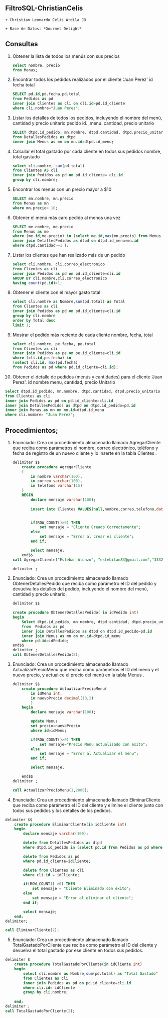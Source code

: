 
## FiltroSQL-ChristianCelis

    + Christian Leonardo Celis Ardila J3
    
    + Base de Datos: *Gourmet Delight* 


## Consultas

1. Obtener la lista de todos los menús con sus precios

    ``` sql
    select nombre, precio
    from Menus;
    ```

2. Encontrar todos los pedidos realizados por el cliente 'Juan Perez' id fecha total

    ``` sql
    SELECT pd.id,pd.fecha,pd.total
    from Pedidos as pd 
    inner join Clientes as cli on cli.id=pd.id_cliente
    where cli.nombre="Juan Perez";
    ``` 

3. Listar los detalles de todos los pedidos, incluyendo el nombre del menú, cantidad y precio unitario pedido id. ,menu. cantidad, precio unitario

    ```sql
    SELECT dtpd.id_pedido, mn.nombre, dtpd.cantidad, dtpd.precio_unitario
    from DetallesPedidos as dtpd
    inner join Menus as mn on mn.id=dtpd.id_menu;
    ``` 

4. Calcular el total gastado por cada cliente en todos sus pedidos nombre, total gastado

    ```sql 
    select cli.nombre, sum(pd.total)
    from Clientes AS cli
    inner join Pedidos as pd on pd.id_cliente= cli.id
    group by cli.nombre;
    ``` 

5. Encontrar los menús con un precio mayor a $10

    ```sql
    SELECT mn.nombre, mn.precio
    from Menus as mn  
    where mn.precio> 10;
    ``` 

6. Obtener el menú más caro pedido al menos una vez

    ```sql
    SELECT me.nombre, me.precio
    from Menus as me
    where (me.id,me.precio) in (select me.id,max(mn.precio) from Menus as mn
    inner join DetallesPedidos as dtpd on dtpd.id_menu=mn.id
    where dtpd.cantidad>=1 );
    ``` 


7. Listar los clientes que han realizado más de un pedido
    ```sql 
    select cli.nombre, cli.correo_electronico
    from Clientes as cli
    inner join Pedidos as pd on pd.id_cliente=cli.id 
    GROUP BY cli.nombre,cli.correo_electronico
    having count(pd.id)>1;
    ``` 


8. Obtener el cliente con el mayor gasto total
    ```sql
    select cli.nombre as Nombre,sum(pd.total) as Total
    from Clientes as cli 
    inner join Pedidos as pd on pd.id_cliente=cli.id
    group by cli.nombre
    order by Total desc
    limit 1;
    ``` 

9. Mostrar el pedido más reciente de cada cliente nombre, fecha, total 

    ```sql 
    select cli.nombre, pe.fecha, pe.total
    from Clientes as cli
    inner join Pedidos as pe on pe.id_cliente=cli.id
    where (cli.id,pe.fecha) in
    (select cli.id, max(pd.fecha)
    from Pedidos as pd where pd.id_cliente=cli.id);
    ``` 

10. Obtener el detalle de pedidos (menús y cantidades) para el cliente 'Juan Perez'. id nombre menu, cantidad, precio Unitario

```sql 
Select dtpd.id_pedido, mn.nombre, dtpd.cantidad, dtpd.precio_unitario
from Clientes as cli 
inner join Pedidos as pd on pd.id_cliente=cli.id
inner join DetallesPedidos as dtpd on dtpd.id_pedido=pd.id 
inner join Menus as mn on mn.id=dtpd.id_menu
where cli.nombre= "Juan Perez";
``` 

## Procedimientos;


1. Enunciado: Crea un procedimiento almacenado llamado AgregarCliente que reciba como parámetros el nombre, correo electrónico, teléfono y fecha de registro de un nuevo cliente y lo inserte en la tabla Clientes .

    ```sql 
    delimiter $$
        create procedure AgregarCliente
        (
            in nombre varchar(100),
            in correo varchar(100),
            in telefono varchar(15)
        )
        BEGIN
            declare mensaje varchar(100);
            
            insert into Clientes VALUES(null,nombre,correo,telefono,date(CURDATE()));


            if(ROW_COUNT()>0) THEN
                set mensaje = "Cliente Creado Correctamente";
            else 
                set mensaje = "Error al crear el cliente";
            end if;

            select mensaje;
        end$$
    call AgregarCliente("Esteban Alonzo", "estebitan83@gmail.com","3332123");

    delimiter ;
    ```

2. Enunciado: Crea un procedimiento almacenado llamado ObtenerDetallesPedido que reciba como parámetro el ID del pedido y devuelva los detalles del pedido, incluyendo el nombre del menú, cantidad y precio unitario.

    ```sql
    delimiter $$

    create procedure ObtenerDetallesPedido( in idPedido int)
    begin
        Select dtpd.id_pedido, mn.nombre, dtpd.cantidad, dtpd.precio_unitario
        from  Pedidos as pd
        inner join DetallesPedidos as dtpd on dtpd.id_pedido=pd.id 
        inner join Menus as mn on mn.id=dtpd.id_menu
        where pd.id=idPedido;
    end$$
    delimiter ;
    call ObtenerDetallesPedido(2);
    ``` 



3. Enunciado: Crea un procedimiento almacenado llamado ActualizarPrecioMenu que reciba como parámetros el ID del menú y el nuevo precio, y actualice el precio del menú en la tabla Menus .

    ```sql
    delimiter $$
        create procedure ActualizarPrecioMenu(
            in idMenu int, 
            in nuevoPrecio decimal(10,2)
            )
        begin
            declare mensaje varchar(100);

            update Menus
            set precio=nuevoPrecio
            where id=idMenu;

            if(ROW_COUNT()>0) THEN
                set mensaje="Precio Menu actualizado con exito";
            else
                set mensaje = "Error al Actualizar el menu";
            end if;

            select mensaje;

        end$$
    delimiter ;

    call ActualizarPrecioMenu(1,2000);
    ```


4. Enunciado: Crea un procedimiento almacenado llamado EliminarCliente que reciba como parámetro el ID del cliente y elimine el cliente junto con todos sus pedidos y los detalles de los pedidos.

```sql
delimiter $$
    create procedure EliminarCliente(in idCliente int)
    begin
        declare mensaje varchar(100);

        delete from DetallesPedidos as dtpd
        where dtpd.id_pedido in (select pd.id from Pedidos as pd where  pd.id_cliente=idCliente);

        delete from Pedidos as pd 
        where pd.id_cliente=idCliente;

        delete from Clientes as cli
        where cli.id = idCliente;

        if(ROW_COUNT() >0) THEN
            set mensaje = "Cliente Eliminado con exito";
        else 
            set mensaje = "Error al eliminar el cliente";
        end if;

        select mensaje;
    end;
delimiter;

call EliminarCliente(2);
``` 

5. Enunciado: Crea un procedimiento almacenado llamado TotalGastadoPorCliente que reciba como parámetro el ID del cliente y devuelva el total gastado por ese cliente en todos sus pedidos.

```sql
delimiter $
    create procedure TotalGastadoPorCliente(in idCliente int)
    begin
        select cli.nombre as Nombre,sum(pd.total) as "Total Gastado"
        from Clientes as cli 
        inner join Pedidos as pd on pd.id_cliente=cli.id
        where cli.id= idCliente
        group by cli.nombre;
        
    end;
delimiter ;
call TotalGastadoPorCliente(2);
```





